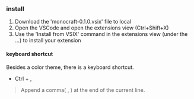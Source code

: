 ### install
1. Download the 'monocraft-0.1.0.vsix' file to local
1. Open the VSCode and open the extensions view (Ctrl+Shift+X)
1. Use the 'Install from VSIX' command in the extensions view (under the ...) to install your extension

#### keyboard shortcut
Besides a color theme, there is a keyboard shortcut.
* Ctrl + ,
> Append a comma( , ) at the end of the current line.
